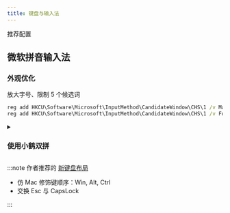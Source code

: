 ```yaml
---
title: 键盘与输入法
---
```


推荐配置

## 微软拼音输入法

### 外观优化

放大字号、限制 5 个候选词

```bat
reg add HKCU\Software\Microsoft\InputMethod\CandidateWindow\CHS\1 /v MaxCandidates /t REG_DWORD /d 5 /f
reg add HKCU\Software\Microsoft\InputMethod\CandidateWindow\CHS\1 /v FontStyleTSF3 /t REG_SZ /d "22.00pt;Regular;;Microsoft YaHei UI" /f

```

 <details className="let-details-to-gray" ><summary>

### 使用小鹤双拼

</summary>

来自知乎知识分享：
[双拼的好处](https://www.zhihu.com/question/21449398)
与
[练习方法](https://www.zhihu.com/question/311394000)

```bat
reg add "HKCU\SOFTWARE\Microsoft\InputMethod\Settings\CHS" /v "EnableExtraDomainType" /t REG_DWORD /f /d 1
reg add "HKCU\SOFTWARE\Microsoft\InputMethod\Settings\CHS" /v "Enable Double Pinyin" /t REG_DWORD /f /d 1
reg add "HKCU\SOFTWARE\Microsoft\InputMethod\Settings\CHS" /v "DoublePinyinScheme" /t REG_DWORD /f /d 10
reg add "HKCU\SOFTWARE\Microsoft\InputMethod\Settings\CHS" /v "UserDefinedDoublePinyinScheme0" /t REG_SZ /f /d "小鹤双拼*2*^*iuvdjhcwfg^xmlnpbksqszxkrltvyovt"

```

</details>

:::note 作者推荐的 <a href="/docs/dev/keymap#windows" target="_blank">新键盘布局</a>

- 仿 Mac 修饰键顺序：Win, Alt, Ctrl
- 交换 Esc 与 CapsLock

:::

